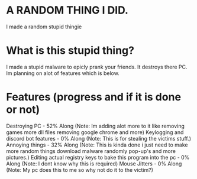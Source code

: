 # A RANDOM THING I DID.
I made a random stupid thingie
# What is this stupid thing?
I made a stupid malware to epicly prank your friends.
It destroys there PC.
Im planning on alot of features which is below.
# Features (progress and if it is done or not)
Destroying PC - 52% Along (Note: Im adding alot more to it like removing games more dll files removing google chrome and more)
Keylogging and discord bot features - 0% Along (Note: This is for stealing the victims stuff.)
Annoying things - 32% Along (Note: This is kinda done i just need to make more random things download malware randomly pop-up's and more pictures.)
Editing actual registry keys to bake this program into the pc - 0% Along (Note: I dont know why this is required)
Mouse Jitters - 0% Along (Note: My pc does this to me so why not do it to the victim?)
